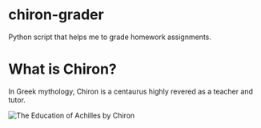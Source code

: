 # chiron-grader
Python script that helps me to grade homework assignments.

# What is Chiron?
In Greek mythology, Chiron is a centaurus highly revered as a teacher and tutor.

![The Education of Achilles by Chiron](https://upload.wikimedia.org/wikipedia/commons/thumb/9/96/Achilleus_Lyra.jpg/242px-Achilleus_Lyra.jpg)
